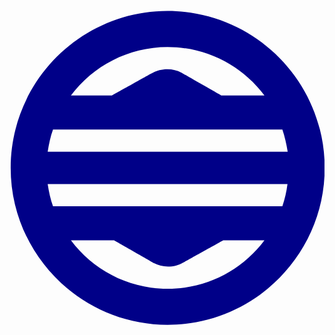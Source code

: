 <svg id="logo"
     viewBox="0 0 128 128">
  <path fill="#008"
        d="M 128.08,64.16
           C 128.08,64.16 128.08,64.16 128.08,64.16
             128.08,99.28 99.44,127.92 64.24,127.92
             29.12,127.92 0.48,99.28 0.48,64.16
             0.48,29.04 29.12,0.40 64.24,0.40
             99.44,0.40 128.08,29.04 128.08,64.16
             128.08,64.16 128.08,64.16 128.08,64.16
             128.08,64.16 128.08,64.16 128.08,64.16 Z
           M 64.24,113.28
           C 80.32,113.28 94.64,105.60 103.60,93.60
             103.60,93.60 86.88,93.60 86.88,93.60
             86.88,93.60 70.48,102.72 70.48,102.72
             70.48,102.72 70.48,102.64 70.48,102.64
             68.80,103.68 66.64,104.24 64.40,104.24
             62.32,104.24 60.40,103.76 58.72,102.88
             58.72,102.88 42.48,93.60 42.48,93.60
             42.48,93.60 24.96,93.60 24.96,93.60
             33.92,105.60 48.24,113.28 64.24,113.28
             64.24,113.28 64.24,113.28 64.24,113.28 Z
           M 112.96,70.72
           C 112.96,70.72 15.52,70.72 15.52,70.72
             16.00,73.84 16.64,76.88 17.68,79.76
             17.68,79.76 110.88,79.76 110.88,79.76
             111.84,76.88 112.56,73.84 112.96,70.72
             112.96,70.72 112.96,70.72 112.96,70.72 Z
           M 64.24,15.04
           C 48.24,15.04 33.92,22.80 24.96,34.72
             24.96,34.72 41.68,34.72 41.68,34.72
             41.68,34.72 58.00,25.60 58.00,25.60
             58.00,25.68 58.00,25.68 58.00,25.68
             59.76,24.64 61.92,24.08 64.16,24.08
             66.24,24.08 68.16,24.56 69.84,25.44
             69.84,25.44 86.08,34.72 86.08,34.72
             86.08,34.72 103.60,34.72 103.60,34.72
             94.64,22.80 80.32,15.04 64.24,15.04
             64.24,15.04 64.24,15.04 64.24,15.04 Z
           M 17.68,48.56
           C 16.64,51.44 16.00,54.48 15.52,57.60
             15.52,57.60 113.04,57.60 113.04,57.60
             112.56,54.48 111.84,51.44 110.88,48.56
             110.88,48.56 17.68,48.56 17.68,48.56
             17.68,48.56 17.68,48.56 17.68,48.56 Z" />
</svg>
